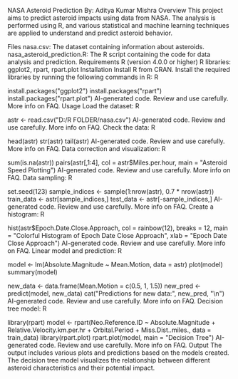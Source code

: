 NASA Asteroid Prediction
By: Aditya Kumar Mishra
Overview
This project aims to predict asteroid impacts using data from NASA. The analysis is performed using R, and various statistical and machine learning techniques are applied to understand and predict asteroid behavior.

Files
nasa.csv: The dataset containing information about asteroids.
nasa_asteroid_prediction.R: The R script containing the code for data analysis and prediction.
Requirements
R (version 4.0.0 or higher)
R libraries: ggplot2, rpart, rpart.plot
Installation
Install R from CRAN.
Install the required libraries by running the following commands in R:
R

install.packages("ggplot2")
install.packages("rpart")
install.packages("rpart.plot")
AI-generated code. Review and use carefully. More info on FAQ.
Usage
Load the dataset:
R

astr <- read.csv("D:/R FOLDER/nasa.csv")
AI-generated code. Review and use carefully. More info on FAQ.
Check the data:
R

head(astr)
str(astr)
tail(astr)
AI-generated code. Review and use carefully. More info on FAQ.
Data correction and visualization:
R

sum(is.na(astr))
pairs(astr[,1:4], col = astr$Miles.per.hour, main = "Asteroid Speed Plotting")
AI-generated code. Review and use carefully. More info on FAQ.
Data sampling:
R

set.seed(123)
sample_indices <- sample(1:nrow(astr), 0.7 * nrow(astr))
train_data <- astr[sample_indices,]
test_data <- astr[-sample_indices,]
AI-generated code. Review and use carefully. More info on FAQ.
Create a histogram:
R

hist(astr$Epoch.Date.Close.Approach, col = rainbow(12), breaks = 12, main = "Colorful Histogram of Epoch Date Close Approach", xlab = "Epoch Date Close Approach")
AI-generated code. Review and use carefully. More info on FAQ.
Linear model and prediction:
R

model <- lm(Absolute.Magnitude ~ Mean.Motion, data = astr)
plot(model)
summary(model)

new_data <- data.frame(Mean.Motion = c(0.5, 1, 1.5))
new_pred <- predict(model, new_data)
cat("Predictions for new data:", new_pred, "\n")
AI-generated code. Review and use carefully. More info on FAQ.
Decision tree model:
R

library(rpart)
model <- rpart(Neo.Reference.ID ~ Absolute.Magnitude + Relative.Velocity.km.per.hr + Orbital.Period + Miss.Dist..miles., data = train_data)
library(rpart.plot)
rpart.plot(model, main = "Decision Tree")
AI-generated code. Review and use carefully. More info on FAQ.
Output
The output includes various plots and predictions based on the models created. The decision tree model visualizes the relationship between different asteroid characteristics and their potential impact.
